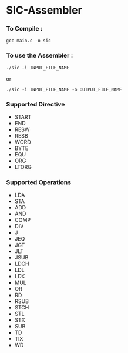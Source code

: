 # SIC-Assembler



###	 To Compile :
```
gcc main.c -o sic
```

### To use the Assembler :
```
./sic -i INPUT_FILE_NAME
```
or
```
./sic -i INPUT_FILE_NAME -o OUTPUT_FILE_NAME
```


### Supported Directive

* START
* END
* RESW
* RESB
* WORD
* BYTE
* EQU
* ORG
* LTORG


### Supported Operations

* LDA
* STA
* ADD
* AND
* COMP
* DIV
* J
* JEQ
* JGT
* JLT
* JSUB
* LDCH
* LDL
* LDX
* MUL
* OR
* RD
* RSUB
* STCH
* STL
* STX
* SUB
* TD
* TIX
* WD